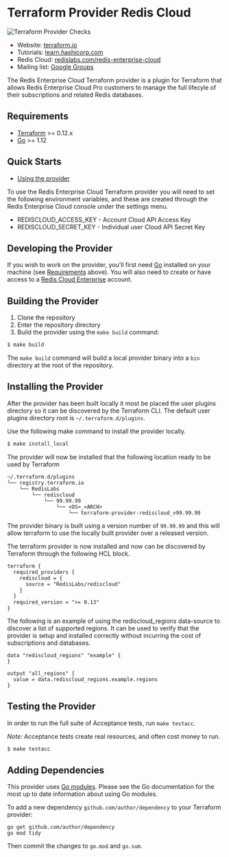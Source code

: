 Terraform Provider Redis Cloud
==================

 ![Terraform Provider Checks](https://github.com/RedisLabs/terraform-provider-rediscloud/workflows/Terraform%20Provider%20Checks/badge.svg?branch=main)

- Website: [terraform.io](https://www.terraform.io)
- Tutorials: [learn.hashicorp.com](https://learn.hashicorp.com/terraform?track=getting-started#getting-started)
- Redis Cloud:  [redislabs.com/redis-enterprise-cloud](https://redislabs.com/redis-enterprise-cloud)
- Mailing list: [Google Groups](http://groups.google.com/group/terraform-tool)

The Redis Enterprise Cloud Terraform provider is a plugin for Terraform that allows Redis Enterprise Cloud Pro customers to manage the full 
lifecyle of their subscriptions and related Redis databases.

Requirements
------------

-	[Terraform](https://www.terraform.io/downloads.html) >= 0.12.x
-	[Go](https://golang.org/doc/install) >= 1.12

Quick Starts
------------

- [Using the provider](https://registry.terraform.io/providers/RedisLabs/rediscloud/latest/docs)

To use the Redis Enterprise Cloud Terraform provider you will need to set the following environment variables, 
and these are created through the Redis Enterprise Cloud console under the settings menu.

- REDISCLOUD_ACCESS_KEY - Account Cloud API Access Key
- REDISCLOUD_SECRET_KEY - Individual user Cloud API Secret Key


Developing the Provider
-----------------------

If you wish to work on the provider, you'll first need [Go](http://www.golang.org) installed on your machine (see [Requirements](#requirements) above).
You will also need to create or have access to a [Redis Cloud Enterprise](https://redislabs.com/redis-enterprise-cloud/overview) account.

Building the Provider
---------------------

1. Clone the repository
1. Enter the repository directory
1. Build the provider using the `make build` command: 
```sh
$ make build
```

The `make build` command will build a local provider binary into a `bin` directory at the root of the repository.

Installing the Provider
-----------------------

After the provider has been built locally it most be placed the user plugins directory so it can be discovered by the 
Terraform CLI.  The default user plugins directory root is `~/.terraform.d/plugins`.  

Use the following make command to install the provider locally.
```sh
$ make install_local
```

The provider will now be installed that the following location ready to be used by Terraform
```
~/.terraform.d/plugins
└── registry.terraform.io
    └── RedisLabs
        └── rediscloud
            └── 99.99.99
                └── <OS>_<ARCH>
                    └── terraform-provider-rediscloud_v99.99.99
```

The provider binary is built using a version number of `99.99.99` and this will allow terraform to use the locally 
built provider over a released version.

The terraform provider is now installed and now can be discovered by Terraform through the following HCL block.

```hcl-terraform
terraform {
  required_providers {
    rediscloud = {
      source = "RedisLabs/rediscloud"
    }
  }
  required_version = ">= 0.13"
}
``` 

The following is an example of using the rediscloud_regions data-source to discover a list of supported regions.  It can be 
used to verify that the provider is setup and installed correctly without incurring the cost of subscriptions and databases.

```hcl-terraform
data "rediscloud_regions" "example" {
}

output "all_regions" {
  value = data.rediscloud_regions.example.regions
}
```

Testing the Provider
--------------------

In order to run the full suite of Acceptance tests, run `make testacc`.

*Note:* Acceptance tests create real resources, and often cost money to run.

```sh
$ make testacc
```

Adding Dependencies
-------------------

This provider uses [Go modules](https://github.com/golang/go/wiki/Modules).
Please see the Go documentation for the most up to date information about using Go modules.

To add a new dependency `github.com/author/dependency` to your Terraform provider:

```
go get github.com/author/dependency
go mod tidy
```

Then commit the changes to `go.mod` and `go.sum`.
